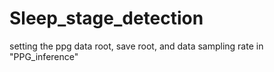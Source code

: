# Sleep_stage_detection

setting the ppg data root, save root, and data sampling rate in "PPG_inference"

